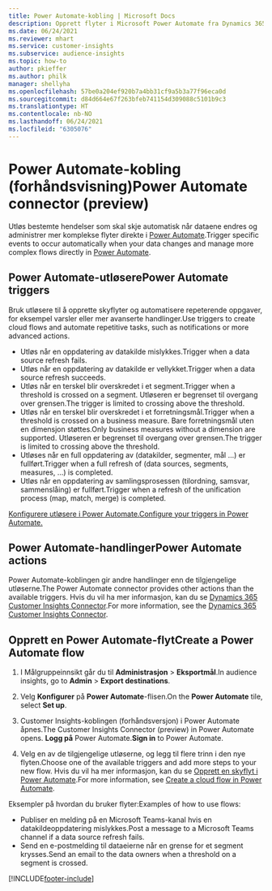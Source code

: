 ```yaml
---
title: Power Automate-kobling | Microsoft Docs
description: Opprett flyter i Microsoft Power Automate fra Dynamics 365 Customer Insights.
ms.date: 06/24/2021
ms.reviewer: mhart
ms.service: customer-insights
ms.subservice: audience-insights
ms.topic: how-to
author: pkieffer
ms.author: philk
manager: shellyha
ms.openlocfilehash: 57be0a204ef920b7a4bb31cf9a5b3a77f96eca0d
ms.sourcegitcommit: d84d664e67f263bfeb741154d309088c5101b9c3
ms.translationtype: HT
ms.contentlocale: nb-NO
ms.lasthandoff: 06/24/2021
ms.locfileid: "6305076"
---
```

# <a name="power-automate-connector-preview"></a><span data-ttu-id="8a20d-103">Power Automate-kobling (forhåndsvisning)</span><span class="sxs-lookup"><span data-stu-id="8a20d-103">Power Automate connector (preview)</span></span>

<span data-ttu-id="8a20d-104">Utløs bestemte hendelser som skal skje automatisk når dataene endres og administrer mer komplekse flyter direkte i [Power Automate](https://flow.microsoft.com/).</span><span class="sxs-lookup"><span data-stu-id="8a20d-104">Trigger specific events to occur automatically when your data changes and manage more complex flows directly in [Power Automate](https://flow.microsoft.com/).</span></span>

## <a name="power-automate-triggers"></a><span data-ttu-id="8a20d-105">Power Automate-utløsere</span><span class="sxs-lookup"><span data-stu-id="8a20d-105">Power Automate triggers</span></span>

<span data-ttu-id="8a20d-106">Bruk utløsere til å opprette skyflyter og automatisere repeterende oppgaver, for eksempel varsler eller mer avanserte handlinger.</span><span class="sxs-lookup"><span data-stu-id="8a20d-106">Use triggers to create cloud flows and automate repetitive tasks, such as notifications or more advanced actions.</span></span> 

- <span data-ttu-id="8a20d-107">Utløs når en oppdatering av datakilde mislykkes.</span><span class="sxs-lookup"><span data-stu-id="8a20d-107">Trigger when a data source refresh fails.</span></span> 
- <span data-ttu-id="8a20d-108">Utløs når en oppdatering av datakilde er vellykket.</span><span class="sxs-lookup"><span data-stu-id="8a20d-108">Trigger when a data source refresh succeeds.</span></span>
- <span data-ttu-id="8a20d-109">Utløs når en terskel blir overskredet i et segment.</span><span class="sxs-lookup"><span data-stu-id="8a20d-109">Trigger when a threshold is crossed on a segment.</span></span> <span data-ttu-id="8a20d-110">Utløseren er begrenset til overgang over grensen.</span><span class="sxs-lookup"><span data-stu-id="8a20d-110">The trigger is limited to crossing above the threshold.</span></span>
- <span data-ttu-id="8a20d-111">Utløs når en terskel blir overskredet i et forretningsmål.</span><span class="sxs-lookup"><span data-stu-id="8a20d-111">Trigger when a threshold is crossed on a business measure.</span></span> <span data-ttu-id="8a20d-112">Bare forretningsmål uten en dimensjon støttes.</span><span class="sxs-lookup"><span data-stu-id="8a20d-112">Only business measures without a dimension are supported.</span></span> <span data-ttu-id="8a20d-113">Utløseren er begrenset til overgang over grensen.</span><span class="sxs-lookup"><span data-stu-id="8a20d-113">The trigger is limited to crossing above the threshold.</span></span>
- <span data-ttu-id="8a20d-114">Utløses når en full oppdatering av (datakilder, segmenter, mål ...) er fullført.</span><span class="sxs-lookup"><span data-stu-id="8a20d-114">Trigger when a full refresh of (data sources, segments, measures, ...) is completed.</span></span>
- <span data-ttu-id="8a20d-115">Utløs når en oppdatering av samlingsprosessen (tilordning, samsvar, sammenslåing) er fullført.</span><span class="sxs-lookup"><span data-stu-id="8a20d-115">Trigger when a refresh of the unification process (map, match, merge) is completed.</span></span>

[<span data-ttu-id="8a20d-116">Konfigurere utløsere i Power Automate.</span><span class="sxs-lookup"><span data-stu-id="8a20d-116">Configure your triggers in Power Automate.</span></span>](https://flow.microsoft.com/connectors/shared_customerinsights/dynamics-365-customer-insights-connector/)

## <a name="power-automate-actions"></a><span data-ttu-id="8a20d-117">Power Automate-handlinger</span><span class="sxs-lookup"><span data-stu-id="8a20d-117">Power Automate actions</span></span>

<span data-ttu-id="8a20d-118">Power Automate-koblingen gir andre handlinger enn de tilgjengelige utløserne.</span><span class="sxs-lookup"><span data-stu-id="8a20d-118">The Power Automate connector provides other actions than the available triggers.</span></span> <span data-ttu-id="8a20d-119">Hvis du vil ha mer informasjon, kan du se [Dynamics 365 Customer Insights Connector](/connectors/customerinsights/).</span><span class="sxs-lookup"><span data-stu-id="8a20d-119">For more information, see the [Dynamics 365 Customer Insights Connector](/connectors/customerinsights/).</span></span>

## <a name="create-a-power-automate-flow"></a><span data-ttu-id="8a20d-120">Opprett en Power Automate-flyt</span><span class="sxs-lookup"><span data-stu-id="8a20d-120">Create a Power Automate flow</span></span>

1. <span data-ttu-id="8a20d-121">I Målgruppeinnsikt går du til **Administrasjon** > **Eksportmål**.</span><span class="sxs-lookup"><span data-stu-id="8a20d-121">In audience insights, go to **Admin** > **Export destinations**.</span></span>

1. <span data-ttu-id="8a20d-122">Velg **Konfigurer** på **Power Automate**-flisen.</span><span class="sxs-lookup"><span data-stu-id="8a20d-122">On the **Power Automate** tile, select **Set up**.</span></span>

1. <span data-ttu-id="8a20d-123">Customer Insights-koblingen (forhåndsversjon) i Power Automate åpnes.</span><span class="sxs-lookup"><span data-stu-id="8a20d-123">The Customer Insights Connector (preview) in Power Automate opens.</span></span> <span data-ttu-id="8a20d-124">**Logg på** Power Automate.</span><span class="sxs-lookup"><span data-stu-id="8a20d-124">**Sign in** to Power Automate.</span></span>

1. <span data-ttu-id="8a20d-125">Velg en av de tilgjengelige utløserne, og legg til flere trinn i den nye flyten.</span><span class="sxs-lookup"><span data-stu-id="8a20d-125">Choose one of the available triggers and add more steps to your new flow.</span></span> <span data-ttu-id="8a20d-126">Hvis du vil ha mer informasjon, kan du se [Opprett en skyflyt i Power Automate](/power-automate/get-started-logic-flow).</span><span class="sxs-lookup"><span data-stu-id="8a20d-126">For more information, see [Create a cloud flow in Power Automate](/power-automate/get-started-logic-flow).</span></span>

<span data-ttu-id="8a20d-127">Eksempler på hvordan du bruker flyter:</span><span class="sxs-lookup"><span data-stu-id="8a20d-127">Examples of how to use flows:</span></span> 
- <span data-ttu-id="8a20d-128">Publiser en melding på en Microsoft Teams-kanal hvis en datakildeoppdatering mislykkes.</span><span class="sxs-lookup"><span data-stu-id="8a20d-128">Post a message to a Microsoft Teams channel if a data source refresh fails.</span></span> 
- <span data-ttu-id="8a20d-129">Send en e-postmelding til dataeierne når en grense for et segment krysses.</span><span class="sxs-lookup"><span data-stu-id="8a20d-129">Send an email to the data owners when a threshold on a segment is crossed.</span></span>



[!INCLUDE[footer-include](../includes/footer-banner.md)]
